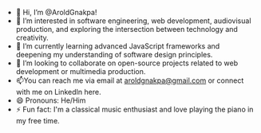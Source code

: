 - 👋 Hi, I’m @AroldGnakpa!
- 👀 I’m interested in software engineering, web development, audiovisual production, and exploring the intersection between technology and creativity.
- 🌱 I’m currently learning advanced JavaScript frameworks and deepening my understanding of software design principles.
- 💞️ I’m looking to collaborate on open-source projects related to web development or multimedia production.
- 📫You can reach me via email at aroldgnakpa@gmail.com or connect with me on LinkedIn here.
- 😄 Pronouns: He/Him
- ⚡ Fun fact: I'm a classical music enthusiast and love playing the piano in my free time.

<!---
AroldGnakpa/AroldGnakpa is a ✨ special ✨ repository because its `README.md` (this file) appears on your GitHub profile.
You can click the Preview link to take a look at your changes.
--->

